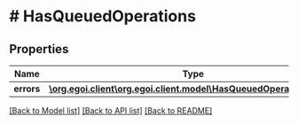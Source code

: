 # # HasQueuedOperations

## Properties

Name | Type | Description | Notes
------------ | ------------- | ------------- | -------------
**errors** | [**\org.egoi.client\org.egoi.client.model\HasQueuedOperationsErrors**](HasQueuedOperationsErrors.md) |  | [optional] 

[[Back to Model list]](../../README.md#documentation-for-models) [[Back to API list]](../../README.md#documentation-for-api-endpoints) [[Back to README]](../../README.md)


